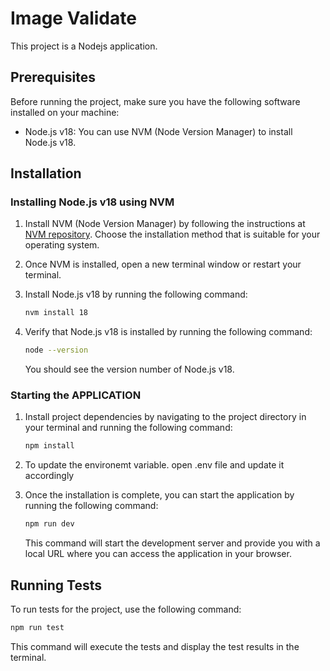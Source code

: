# Image Validate

This project is a Nodejs application.

## Prerequisites

Before running the project, make sure you have the following software installed on your machine:

- Node.js v18: You can use NVM (Node Version Manager) to install Node.js v18.
  

## Installation

### Installing Node.js v18 using NVM

1. Install NVM (Node Version Manager) by following the instructions at [NVM repository](https://github.com/nvm-sh/nvm#installation). Choose the installation method that is suitable for your operating system.

2. Once NVM is installed, open a new terminal window or restart your terminal.

3. Install Node.js v18 by running the following command:

   ```bash
   nvm install 18
   ```

4. Verify that Node.js v18 is installed by running the following command:

   ```bash
   node --version
   ```

   You should see the version number of Node.js v18.

### Starting the APPLICATION

1. Install project dependencies by navigating to the project directory in your terminal and running the following command:

   ```bash
   npm install
   ```

2. To update the environemt variable. open .env file and update it accordingly


3. Once the installation is complete, you can start the application by running the following command:

   ```bash
   npm run dev
   ```

   This command will start the development server and provide you with a local URL where you can access the application in your browser.

## Running Tests

To run tests for the project, use the following command:

```bash
npm run test
```

This command will execute the tests and display the test results in the terminal.
